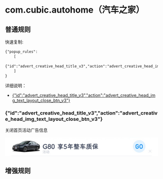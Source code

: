 # com.cubic.autohome（汽车之家）

## 普通规则

快速复制:
```
{"popup_rules":
    [
        {"id":"advert_creative_head_title_v3","action":"advert_creative_head_img_text_layout_close_btn_v3"}
    ]
}
```
详细说明：
- [{"id":"advert_creative_head_title_v3","action":"advert_creative_head_img_text_layout_close_btn_v3"}](#idadvert_creative_head_title_v3actionadvert_creative_head_img_text_layout_close_btn_v3)

### {"id":"advert_creative_head_title_v3","action":"advert_creative_head_img_text_layout_close_btn_v3"}
关闭首页活动广告信息

![](./assets/首页活动广告信息.jpg)


## 增强规则
